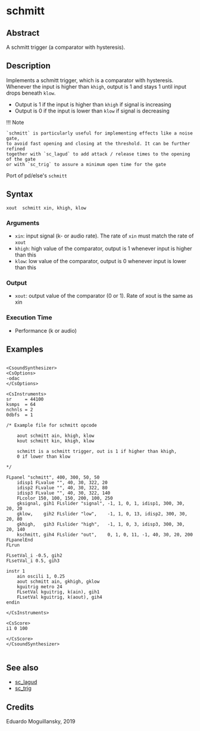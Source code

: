 # schmitt

## Abstract

A schmitt trigger (a comparator with hysteresis). 


## Description

Implements a schmitt trigger, which is a comparator with hysteresis. Whenever the 
input is higher than `khigh`, output is 1 and stays 1 until input drops beneath
`klow`.

* Output is 1 if the input is higher than `khigh` if signal is increasing
* Output is 0 if the input is lower than `klow` if signal is decreasing

!!! Note 

    `schmitt` is particularly useful for implementing effects like a noise gate,
    to avoid fast opening and closing at the threshold. It can be further refined
    together with `sc_lagud` to add attack / release times to the opening of the gate
    or with `sc_trig` to assure a minimum open time for the gate

Port of pd/else's `schmitt`

## Syntax

    xout  schmitt xin, khigh, klow
    
### Arguments

* `xin`: input signal (k- or audio rate). The rate of `xin` must match the rate of `xout`
* `khigh`: high value of the comparator, output is 1 whenever input is higher than this
* `klow`: low value of the comparator, output is 0 whenever input is lower than this

### Output

* `xout`: output value of the comparator (0 or 1). Rate of xout is the same as xin

### Execution Time

* Performance (k or audio)

## Examples

```csound 

<CsoundSynthesizer>
<CsOptions>
-odac           
</CsOptions>

<CsInstruments>
sr     = 44100
ksmps  = 64
nchnls = 2
0dbfs  = 1

/* Example file for schmitt opcode

	aout schmitt ain, khigh, klow
	kout schmitt kin, khigh, klow
	
	schmitt is a schmitt trigger, out is 1 if higher than khigh,
	0 if lower than klow

*/

FLpanel "schmitt", 400, 300, 50, 50
	idisp1 FLvalue "", 40, 30, 322, 20
	idisp2 FLvalue "", 40, 30, 322, 80
	idisp3 FLvalue "", 40, 30, 322, 140	
	FLcolor 150, 100, 150, 200, 100, 250
	gksignal, gih1 FLslider "signal", -1, 1, 0, 1, idisp1, 300, 30, 20, 20
	gklow,    gih2 FLslider "low",    -1, 1, 0, 13, idisp2, 300, 30, 20, 80
	gkhigh,   gih3 FLslider "high",   -1, 1, 0, 3, idisp3, 300, 30, 20, 140
	kschmitt, gih4 FLslider "out",    0, 1, 0, 11, -1, 40, 30, 20, 200
FLpanelEnd
FLrun

FLsetVal_i -0.5, gih2
FLsetVal_i 0.5, gih3

instr 1
	ain oscili 1, 0.25
	aout schmitt ain, gkhigh, gklow
	kguitrig metro 24
	FLsetVal kguitrig, k(ain), gih1
	FLsetVal kguitrig, k(aout), gih4	
endin

</CsInstruments>

<CsScore>
i1 0 100

</CsScore>
</CsoundSynthesizer>


```


## See also

* [sc_lagud](https://csound.com/docs/manual/sc_lagud.html)
* [sc_trig](https://csound.com/docs/manual/sc_trig.html)


## Credits

Eduardo Moguillansky, 2019
